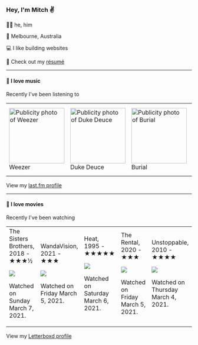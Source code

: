 <article><h3>Hey, I&#x27;m Mitch ✌️</h3><section><p>🙆‍♂️ he, him</p><p>📍 Melbourne, Australia</p><p>💻 I like building websites</p><p>📝 Check out my <a href="https://github.com/my-slab/resume">résumé</a></p></section><hr/><section><h4>💽 I love music</h4><p>Recently I&#x27;ve been listening to</p><table><tbody><td><img src="https://lastfm.freetls.fastly.net/i/u/174s/a986774f52c2438fbe38f019812d3896.png" height="150px" alt="Publicity photo of Weezer"/><br/>Weezer</td><td><img src="https://lastfm.freetls.fastly.net/i/u/174s/bc596295b4d680ff74f27109b09f4701.png" height="150px" alt="Publicity photo of Duke Deuce"/><br/>Duke Deuce</td><td><img src="https://lastfm.freetls.fastly.net/i/u/174s/2c7332bc861d406a80c13f0e69d4ba7f.png" height="150px" alt="Publicity photo of Burial"/><br/>Burial</td><td><img src="https://lastfm.freetls.fastly.net/i/u/174s/5cc39686d2f1def4dfcef3e089f2705e.png" height="150px" alt="Publicity photo of Tom Rogerson"/><br/>Tom Rogerson</td><td><img src="https://lastfm.freetls.fastly.net/i/u/174s/37888bff15dcb61bd2619ee226dcd605.png" height="150px" alt="Publicity photo of Clap Your Hands Say Yeah"/><br/>Clap Your Hands Say Yeah</td></tbody></table><span>View my <a href="https://www.last.fm/user/mylsb">last.fm profile</a></span></section><hr/><section><h4>📼 I love movies</h4><p>Recently I&#x27;ve been watching</p><table><tbody><td>The Sisters Brothers, 2018 - ★★★½<br/><span> <p><img src="https://a.ltrbxd.com/resized/film-poster/3/7/2/7/4/0/372740-the-sisters-brothers-0-500-0-750-crop.jpg?k=b5775f3272"/></p> <p>Watched on Sunday March 7, 2021.</p> </span></td><td>WandaVision, 2021 - ★★★<br/><span> <p><img src="https://a.ltrbxd.com/resized/film-poster/6/7/1/8/1/3/671813-wandavision-0-500-0-750-crop.jpg?k=afbdf2ca37"/></p> <p>Watched on Friday March 5, 2021.</p> </span></td><td>Heat, 1995 - ★★★★★<br/><span> <p><img src="https://a.ltrbxd.com/resized/sm/upload/8y/id/eb/z5/heat-original-0-500-0-750-crop.jpg?k=c2c74ec2bc"/></p> <p>Watched on Saturday March 6, 2021.</p> </span></td><td>The Rental, 2020 - ★★★<br/><span> <p><img src="https://a.ltrbxd.com/resized/film-poster/5/1/5/4/1/9/515419-the-rental-0-500-0-750-crop.jpg?k=3b9730ea0f"/></p> <p>Watched on Friday March 5, 2021.</p> </span></td><td>Unstoppable, 2010 - ★★★★<br/><span> <p><img src="https://a.ltrbxd.com/resized/film-poster/2/1/1/1/6/21116-unstoppable-0-500-0-750-crop.jpg?k=b1b008c190"/></p> <p>Watched on Thursday March 4, 2021.</p> </span></td></tbody></table><span>View my <a href="https://letterboxd.com/myslab/">Letterboxd profile</a></span></section></article>